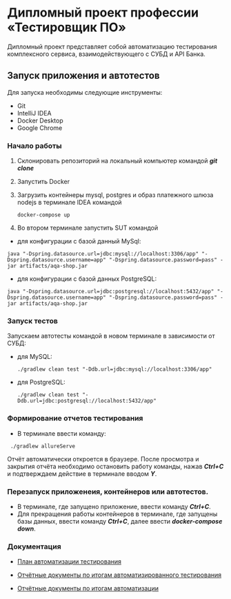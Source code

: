 # Дипломный проект профессии «Тестировщик ПО»

Дипломный проект представляет собой автоматизацию тестирования комплексного сервиса, взаимодействующего с СУБД и API
Банка.

## Запуск приложения и автотестов

Для запуска необходимы следующие инструменты:
- Git
- IntelliJ IDEA
- Docker Desktop
- Google Chrome

### Начало работы
1. Склонировать репозиторий на локальный компьютер командой ***git clone***
2. Запустить Docker
3. Загрузить контейнеры mysql, postgres и образ платежного шлюза nodejs в терминале IDEA командой

    ````
    docker-compose up
    ````
4. Во втором терминале запустить SUT командой

- для конфигурации с базой данный MySql:

 ````
 java "-Dspring.datasource.url=jdbc:mysql://localhost:3306/app" "-Dspring.datasource.username=app" "-Dspring.datasource.password=pass" -jar artifacts/aqa-shop.jar
 ````

- для конфигурации с базой данных PostgreSQL:

 ````
 java "-Dspring.datasource.url=jdbc:postgresql://localhost:5432/app" "-Dspring.datasource.username=app" "-Dspring.datasource.password=pass" -jar artifacts/aqa-shop.jar
 ````

### Запуск тестов
Запускаем автотесты командой в новом терминале в зависимости от СУБД:

- для MySQL:
    ````
  ./gradlew clean test "-Ddb.url=jdbc:mysql://localhost:3306/app"
    ````
- для PostgreSQL:
    ````
  ./gradlew clean test "-Ddb.url=jdbc:postgresql://localhost:5432/app"  
    ````
### Формирование отчетов тестирования

- В терминале ввести команду:
````
 ./gradlew allureServe
````
Отчёт автоматически откроется в браузере. После просмотра и закрытия отчёта необходимо остановить работу команды, нажав ***Ctrl+С*** и подтверждаем действие в терминале вводом ***Y***.

### Перезапуск приложенеия, контейнеров или автотестов.
- В терминале, где запущено приложение, ввести команду ***Ctrl+С***.
- Для прекращения работы контейнеров в терминале, где запущены базы данных, ввести команду ***Ctrl+С***, далее ввести ***docker-compose down***.


### Документация

- [План автоматизации тестирования](https://github.com/IlyaB3/qa-diploma/blob/main/documentation/Plan.md)

- [Отчётные документы по итогам автоматизированного тестирования](https://github.com/IlyaB3/qa-diploma/blob/main/documentation/Report.md)

- [Отчётные документы по итогам автоматизации](https://github.com/IlyaB3/qa-diploma/blob/main/documentation/Summary.md)
